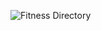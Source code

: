 ![Fitness Directory](https://github.com/clinton-f/react_fitness_directory_website/blob/master/banner.png?raw=true)
